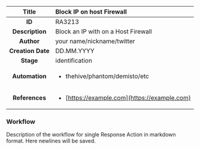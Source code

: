 | Title                       |  Block IP on host Firewall         |
|:---------------------------:|:--------------------|
| **ID**                      | RA3213            |
| **Description**             | Block an IP with on a Host Firewall   |
| **Author**                  | your name/nickname/twitter        |
| **Creation Date**           | DD.MM.YYYY |
| **Stage**                   | identification         |
| **Automation** |<ul><li>thehive/phantom/demisto/etc</li></ul>|
| **References** |<ul><li>[https://example.com](https://example.com)</li></ul>|

### Workflow

Description of the workflow for single Response Action in markdown format.
Here newlines will be saved.
